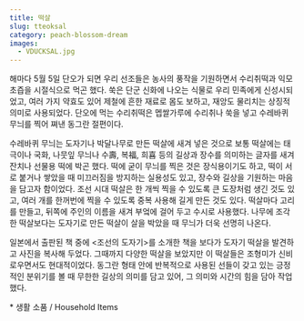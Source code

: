 ```yaml
---
title: 떡살
slug: tteoksal
category: peach-blossom-dream
images:
  - VDUCKSAL.jpg
---
```


해마다 5월 5일 단오가 되면 우리 선조들은 농사의 풍작을 기원하면서 수리취떡과 익모초즙을 시절식으로 먹곤 했다. 쑥은 단군 신화에 나오는 식물로 우리 민족에게 신성시되었고, 여러 가지 약효도 있어 제철에 흔한 재료로 몸도 보하고, 재앙도 물리치는 상징적 의미로 사용되었다. 단오에 먹는 수리취떡은 멥쌀가루에 수리취나 쑥을 넣고 수레바퀴 무늬를 찍어 쪄낸 동그란 절편이다.

수레바퀴 무늬는 도자기나 박달나무로 만든 떡살에 새겨 넣은 것으로 보통 떡살에는 태극이나 국화, 나뭇잎 무늬나 수壽, 복福, 희喜 등의 길상과 장수를 의미하는 글자를 새겨 잔치나 선물용 떡에 박곤 했다. 떡에 굳이 무늬를 찍은 것은 장식용이기도 하고, 떡이 서로 붙거나 쌓았을 때 미끄러짐을 방지하는 실용성도 있고, 장수와 길상을 기원하는 마음을 담고자 함이었다. 조선 시대 떡살은 한 개씩 찍을 수 있도록 큰 도장처럼 생긴 것도 있고, 여러 개를 한꺼번에 찍을 수 있도록 중복 사용해 길게 만든 것도 있다. 떡살마다 고리를 만들고, 뒤쪽에 주인의 이름을 새겨 부엌에 걸어 두고 수시로 사용했다. 나무에 조각한 떡살보다는 도자기로 만든 떡살이 살을 박았을 때 무늬가 더욱 선명히 나온다.

일본에서 출판된 책 중에 &lt;조선의 도자기&gt;를 소개한 책을 보다가 도자기 떡살을 발견하고 사진을 복사해 두었다. 그때까지 다양한 떡살을 보았지만 이 떡살들은 조형미가 신비로우면서도 현대적이었다. 동그란 형태 안에 반복적으로 사용된 선들이 갖고 있는 긍정적인 분위기를 볼 때 무한한 길상의 의미를 담고 있어, 그 의미와 시간의 힘을 담아 작업했다.

&#x2A; 생활 소품 / Household Items

